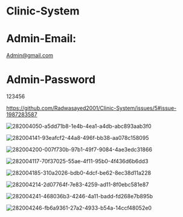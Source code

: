 # Clinic-System
# Admin-Email:
Admin@gmail.com
# Admin-Password
123456

https://github.com/Radwasayed2001/Clinic-System/issues/5#issue-1987283587

![282004050-a5dd71b8-1e4b-4ea1-a4db-abc893aab3f0](https://github.com/Radwasayed2001/Clinic-System/assets/120200917/c41b2ca3-429e-4bdd-a627-017d93f7ded8)

![282004141-93eafcf2-44a8-496f-bb38-aa078c158095](https://github.com/Radwasayed2001/Clinic-System/assets/120200917/d726a7da-5fe1-4323-87a7-de14bea9d718)

![282004200-007f730b-97b1-49f7-9084-4ae3edc31866](https://github.com/Radwasayed2001/Clinic-System/assets/120200917/8ff271f1-a143-46f1-8cf2-b262a5710589)

![282004117-70f37025-55ae-4f11-95b0-4f436d6b6dd3](https://github.com/Radwasayed2001/Clinic-System/assets/120200917/a4e1adb2-25c2-48f4-ba46-b2a0a247c461)

![282004185-310a2026-bdb0-4dcf-be62-8ec38d11a228](https://github.com/Radwasayed2001/Clinic-System/assets/120200917/137ab349-847f-4908-bf6b-1219ffd1a467)

![282004214-2d07764f-7e83-4259-ad11-8f0ebc581e87](https://github.com/Radwasayed2001/Clinic-System/assets/120200917/833cedfa-2b1b-44f7-9003-771bb8b091b6)

![282004241-468036b3-4246-4a11-badd-fd268e7b895b](https://github.com/Radwasayed2001/Clinic-System/assets/120200917/2db06332-7acf-48d7-b436-f314108664c4)

![282004246-fb6a9361-27a2-4933-b54a-14ccf48052e0](https://github.com/Radwasayed2001/Clinic-System/assets/120200917/99e02407-36b0-4806-bc70-2b14313e9e60)
